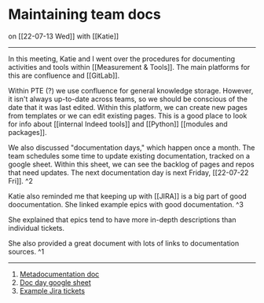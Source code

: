 # Maintaining team docs
on [[22-07-13 Wed]]
with [[Katie]]

---
In this meeting, Katie and I went over the procedures for documenting activities and tools within [[Measurement & Tools]]. The main platforms for this are confluence and [[GitLab]]. 

Within PTE (?) we use confluence for general knowledge storage. However, it isn't always up-to-date across teams, so we should be conscious of the date that it was last edited. Within this platform, we can create new pages from templates or we can edit existing pages. This is a good place to look for info about [[internal Indeed tools]] and [[Python]] [[modules and packages]]. 

We also discussed "documentation days," which happen once a month. The team schedules some time to update existing documentation, tracked on a google sheet. Within this sheet, we can see the backlog of pages and repos that need updates. The next documentation day is next Friday, [[22-07-22 Fri]]. ^2

Katie also reminded me that keeping up with [[JIRA]] is a big part of good doocumentation. She linked example epics with good documentation. ^3

She explained that epics tend to have more in-depth descriptions than individual tickets. 

She also provided a great document with lots of links to documentation sources. ^1

---
1. [Metadocumentation doc](https://docs.google.com/document/d/1R3jiYWdEDtfC869UbkswoVJDk8dm8ICh10Tg7Vzd1nQ/edit)
2. [Doc day google sheet](https://docs.google.com/spreadsheets/d/1NZYu-C6ugRJwUSFMz6mRBVc6Lw_dTDsEoY7QxZSz8g4/edit#gid=0)
3. [Example Jira tickets]()